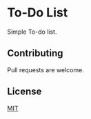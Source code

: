 # To-Do List
Simple To-do list.  



## Contributing
Pull requests are welcome. 

## License
[MIT](https://choosealicense.com/licenses/mit/)